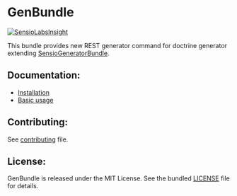 # GenBundle

[![SensioLabsInsight](https://insight.sensiolabs.com/projects/5cacdc48-2551-44d4-9ec3-0d3bf3dc7385/mini.png)](https://insight.sensiolabs.com/projects/5cacdc48-2551-44d4-9ec3-0d3bf3dc7385)

This bundle provides new REST generator command for doctrine generator extending
[SensioGeneratorBundle](https://github.com/sensiolabs/SensioGeneratorBundle).

## Documentation:

* [Installation](Resources/doc/installation.md)
* [Basic usage](Resources/doc/basic-usage.md)

## Contributing:

See [contributing](Resources/doc/contributing.md) file.

## License:

GenBundle is released under the MIT License. See the bundled [LICENSE](LICENSE) file for details.
